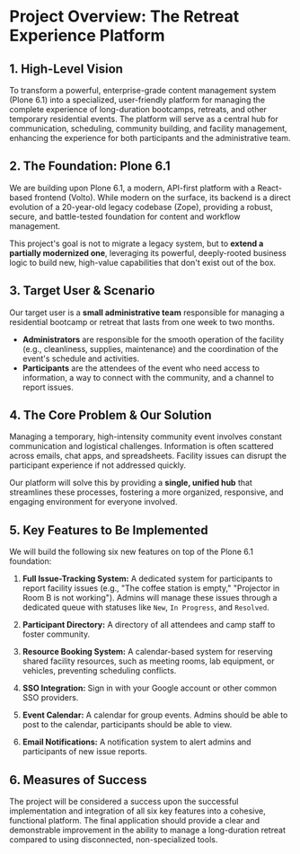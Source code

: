 # Project Overview: The Retreat Experience Platform

## 1. High-Level Vision

To transform a powerful, enterprise-grade content management system (Plone 6.1) into a specialized, user-friendly platform for managing the complete experience of long-duration bootcamps, retreats, and other temporary residential events. The platform will serve as a central hub for communication, scheduling, community building, and facility management, enhancing the experience for both participants and the administrative team.

## 2. The Foundation: Plone 6.1

We are building upon Plone 6.1, a modern, API-first platform with a React-based frontend (Volto). While modern on the surface, its backend is a direct evolution of a 20-year-old legacy codebase (Zope), providing a robust, secure, and battle-tested foundation for content and workflow management.

This project's goal is not to migrate a legacy system, but to **extend a partially modernized one**, leveraging its powerful, deeply-rooted business logic to build new, high-value capabilities that don't exist out of the box.

## 3. Target User & Scenario

Our target user is a **small administrative team** responsible for managing a residential bootcamp or retreat that lasts from one week to two months.

- **Administrators** are responsible for the smooth operation of the facility (e.g., cleanliness, supplies, maintenance) and the coordination of the event's schedule and activities.
- **Participants** are the attendees of the event who need access to information, a way to connect with the community, and a channel to report issues.

## 4. The Core Problem & Our Solution

Managing a temporary, high-intensity community event involves constant communication and logistical challenges. Information is often scattered across emails, chat apps, and spreadsheets. Facility issues can disrupt the participant experience if not addressed quickly.

Our platform will solve this by providing a **single, unified hub** that streamlines these processes, fostering a more organized, responsive, and engaging environment for everyone involved.

## 5. Key Features to Be Implemented

We will build the following six new features on top of the Plone 6.1 foundation:

1. **Full Issue-Tracking System:** A dedicated system for participants to report facility issues (e.g., "The coffee station is empty," "Projector in Room B is not working"). Admins will manage these issues through a dedicated queue with statuses like `New`, `In Progress`, and `Resolved`.

2. **Participant Directory:** A directory of all attendees and camp staff to foster community.

3. **Resource Booking System:** A calendar-based system for reserving shared facility resources, such as meeting rooms, lab equipment, or vehicles, preventing scheduling conflicts.

4. **SSO Integration:** Sign in with your Google account or other common SSO providers.

5. **Event Calendar:** A calendar for group events. Admins should be able to post to the calendar, participants should be able to view.

6. **Email Notifications:** A notification system to alert admins and participants of new issue reports.

## 6. Measures of Success

The project will be considered a success upon the successful implementation and integration of all six key features into a cohesive, functional platform. The final application should provide a clear and demonstrable improvement in the ability to manage a long-duration retreat compared to using disconnected, non-specialized tools.
